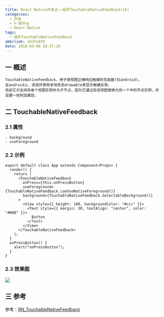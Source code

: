 ```yaml
---
title: React Native开发之——组件TouchableNativeFeedback(16)
categories:
  - 开发
  - F-跨平台
  - React Native
tags:
  - 组件TouchableNativeFeedback
abbrlink: 2d3fe878
date: 2018-03-08 10:37:29
---
```

## 一 概述
```
TouchableNativeFeedback，用于使视图正确响应触摸的包装器(仅android)。
在android上，该组件使用本地状态drawable来显示触摸反馈。
目前它只支持将单个视图实例作为子节点，因为它通过将该视图替换为另一个中的节点实例，并设置一些附加属性。
```

<!--more-->

## 二 TouchableNativeFeedback
### 2.1 属性 

```
- background
- useForeground
```

### 2.2 示例 

	export default class App extends Component<Props> {
	  render() {
	    return (
	      <TouchableNativeFeedback
	        onPress={this.onPressButton}
	        useForeground={TouchableNativeFeedback.canUseNativeForeground()}
	        background={TouchableNativeFeedback.SelectableBackground()}
	      >
	        <View style={{ height: 100, backgroundColor: "#ccc" }}>
	          <Text style={{ margin: 30, textAlign: "center", color: "#000" }}>
	            Button
	          </Text>
	        </View>
	      </TouchableNativeFeedback>
	    );
	  }
	  onPressButton() {
	    alert("onPressButton");
	  }
	}

### 2.3 效果图
![][1]  
## 三 参考
参考：[RN_TouchableNativeFeedback][2]



[1]: https://cdn.jsdelivr.net/gh/PGzxc/CDN/blog-image/rn-TouchableNativeFeedback.gif
[2]: https://github.com/PGzxc/RN_TouchableNativeFeedback


